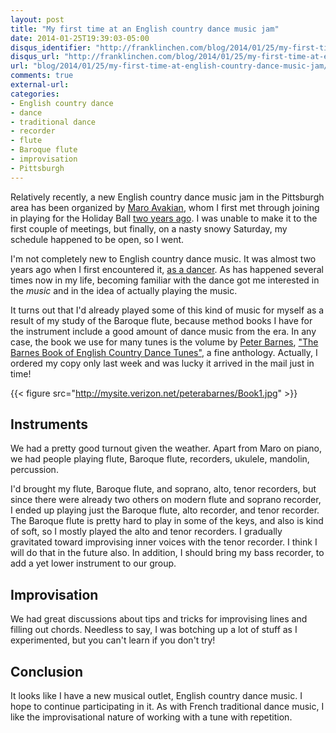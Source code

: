 ```yaml
---
layout: post
title: "My first time at an English country dance music jam"
date: 2014-01-25T19:39:03-05:00
disqus_identifier: "http://franklinchen.com/blog/2014/01/25/my-first-time-at-english-country-dance-music-jam/"
disqus_url: "http://franklinchen.com/blog/2014/01/25/my-first-time-at-english-country-dance-music-jam/"
url: "blog/2014/01/25/my-first-time-at-english-country-dance-music-jam/"
comments: true
external-url: 
categories:
- English country dance
- dance
- traditional dance
- recorder
- flute
- Baroque flute
- improvisation
- Pittsburgh
---
```

Relatively recently, a new English country dance music jam in the Pittsburgh area has been organized by [Maro Avakian](http://www.amarillismusic.com/aboutus.html), whom I first met through joining in playing for the Holiday Ball [two years ago](/blog/2011/12/16/playing-recorder-and-flute-at-the-holiday-ball/). I was unable to make it to the first couple of meetings, but finally, on a nasty snowy Saturday, my schedule happened to be open, so I went.

I'm not completely new to English country dance music. It was almost two years ago when I first encountered it, [as a dancer](/blog/2012/03/31/my-first-sampling-of-english-country-dance-and-contra-dance/). As has happened several times now in my life, becoming familiar with the dance got me interested in the *music* and in the idea of actually playing the music.

It turns out that I'd already played some of this kind of music for myself as a result of my study of the Baroque flute, because method books I have for the instrument include a good amount of dance music from the era. In any case, the book we use for many tunes is the volume by [Peter Barnes](http://www.canispublishing.com/), ["The Barnes Book of English Country Dance Tunes"](http://mysite.verizon.net/peterabarnes/books.htm), a fine anthology. Actually, I ordered my copy only last week and was lucky it arrived in the mail just in time!

{{< figure src="http://mysite.verizon.net/peterabarnes/Book1.jpg" >}}

## Instruments

We had a pretty good turnout given the weather. Apart from Maro on piano, we had people playing flute, Baroque flute, recorders, ukulele, mandolin, percussion.

I'd brought my flute, Baroque flute, and soprano, alto, tenor recorders, but since there were already two others on modern flute and soprano recorder, I ended up playing just the Baroque flute, alto recorder, and tenor recorder. The Baroque flute is pretty hard to play in some of the keys, and also is kind of soft, so I mostly played the alto and tenor recorders. I gradually gravitated toward improvising inner voices with the tenor recorder. I think I will do that in the future also. In addition, I should bring my bass recorder, to add a yet lower instrument to our group.

## Improvisation

We had great discussions about tips and tricks for improvising lines and filling out chords. Needless to say, I was botching up a lot of stuff as I experimented, but you can't learn if you don't try!

## Conclusion

It looks like I have a new musical outlet, English country dance music. I hope to continue participating in it. As with French traditional dance music, I like the improvisational nature of working with a tune with repetition.
